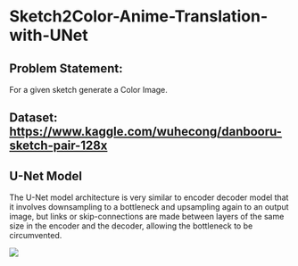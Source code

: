 # Sketch2Color-Anime-Translation-with-UNet

## Problem Statement:
For a given sketch generate a Color Image.

## Dataset: https://www.kaggle.com/wuhecong/danbooru-sketch-pair-128x

## U-Net Model
The U-Net model architecture is very similar to encoder decoder model that it involves downsampling to a bottleneck and upsampling again to an output image, but links or skip-connections are made between layers of the same size in the encoder and the decoder, allowing the bottleneck to be circumvented.

![](https://cdn-images-1.medium.com/max/800/1*ESSseolApYaDVQ9w-48l9A.png)

